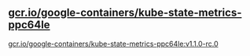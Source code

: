 
[gcr.io/google-containers/kube-state-metrics-ppc64le](https://hub.docker.com/r/anjia0532/google-containers.kube-state-metrics-ppc64le/tags/)
-----


[gcr.io/google-containers/kube-state-metrics-ppc64le:v1.1.0-rc.0](https://hub.docker.com/r/anjia0532/google-containers.kube-state-metrics-ppc64le/tags/)


